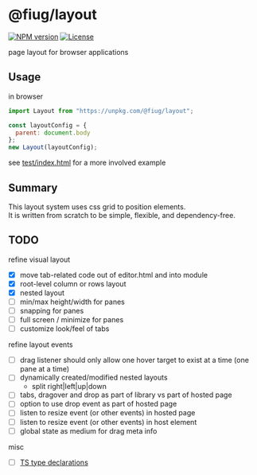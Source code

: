 # @fiug/layout

[![NPM version](https://img.shields.io/npm/v/@fiug/layout)](https://www.npmjs.com/package/@fiug/layout)
[![License](https://img.shields.io/github/license/fiugd/layout)](https://github.com/fiugd/layout/blob/main/LICENSE)

page layout for browser applications


## Usage

in browser
```javascript
import Layout from "https://unpkg.com/@fiug/layout";

const layoutConfig = {
  parent: document.body
};
new Layout(layoutConfig);
```
see <a href="./test/index.html">test/index.html</a> for a more involved example

## Summary
This layout system uses css grid to position elements.   
It is written from scratch to be simple, flexible, and dependency-free.   

## TODO

refine visual layout
- [X] move tab-related code out of editor.html and into module
- [X] root-level column or rows layout
- [X] nested layout
- [ ] min/max height/width for panes
- [ ] snapping for panes
- [ ] full screen / minimize for panes
- [ ] customize look/feel of tabs

refine layout events
- [ ] drag listener should only allow one hover target to exist at a time (one pane at a time)
- [ ] dynamically created/modified nested layouts
	- split right|left|up|down
- [ ] tabs, dragover and drop as part of library vs part of hosted page
- [ ] option to use drop event as part of hosted page
- [ ] listen to resize event (or other events) in hosted page
- [ ] listen to resize event (or other events) in host element
- [ ] global state as medium for drag meta info

misc 
- [ ] [TS type declarations](https://www.typescriptlang.org/docs/handbook/declaration-files/publishing.html#including-declarations-in-your-npm-package)
